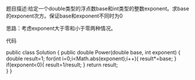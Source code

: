 题目描述:给定一个double类型的浮点数base和int类型的整数exponent。求base的exponent次方。保证base和exponent不同时为0

思路：考虑exponent大于零和小于零两种情况。

代码

public class Solution {
    public double Power(double base, int exponent) {
        double  result=1;
        for(int i=0;i<Math.abs(exponent);i++){
            result*=base;
        }
        if(exponent<0){
            result=1/result;
        }
        return result;            
  }
}
